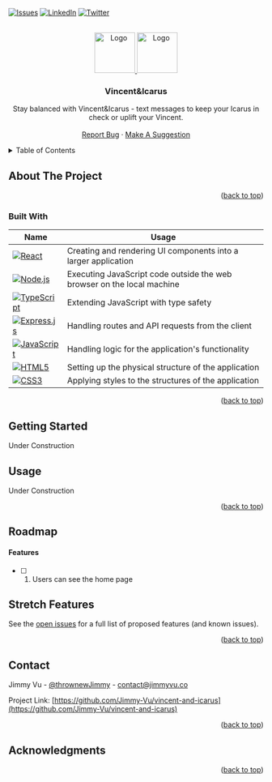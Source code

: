 <!-- Improved compatibility of back to top link: See: https://github.com/othneildrew/Best-README-Template/pull/73 -->
<a name="readme-top"></a>
<!--
*** Thanks for checking out the Best-README-Template. If you have a suggestion
*** that would make this better, please fork the repo and create a pull request
*** or simply open an issue with the tag "enhancement".
*** Don't forget to give the project a star!
*** Thanks again! Now go create something AMAZING! :D
-->



<!-- PROJECT SHIELDS -->
<!--
*** I'm using markdown "reference style" links for readability.
*** Reference links are enclosed in brackets [ ] instead of parentheses ( ).
*** See the bottom of this document for the declaration of the reference variables
*** for contributors-url, forks-url, etc. This is an optional, concise syntax you may use.
*** https://www.markdownguide.org/basic-syntax/#reference-style-links
-->
[![Issues][issues-shield]][issues-url]
[![LinkedIn][linkedin-shield]][linkedin-url]
[![Twitter][twitter-shield]][twitter-url]



<!-- PROJECT LOGO -->
<br />
<div align="center">
  <a href="https://github.com/Jimmy-Vu/vincent-and-icarus">
   <img src="https://em-content.zobj.net/thumbs/160/google/350/artist-palette_1f3a8.png" alt="Logo" width="80" height="80">
    <img src="https://em-content.zobj.net/thumbs/160/google/350/wing_1fabd.png" alt="Logo" width="80" height="80">
  </a>

<h3 align="center">Vincent&Icarus</h3>

  <p align="center">
    Stay balanced with Vincent&Icarus - text messages to keep your Icarus in check or uplift your Vincent.
    <br />
    <br />
    <a href="https://github.com/Jimmy-Vu/vincent-and-icarus/issues">Report Bug</a>
    ·
    <a href="https://github.com/Jimmy-Vu/vincent-and-icarus/issues">Make A Suggestion</a>
  </p>
</div>



<!-- TABLE OF CONTENTS -->
<details>
  <summary>Table of Contents</summary>
  <ol>
    <li>
      <a href="#about-the-project">About The Project</a>
      <ul>
        <li><a href="#built-with">Built With</a></li>
      </ul>
    </li>
    <li>
      <a href="#getting-started">Getting Started</a>
    </li>
    <li><a href="#usage">Usage</a></li>
    <li><a href="#roadmap">Roadmap</a></li>
    <li><a href="#contact">Contact</a></li>
    <li><a href="#acknowledgments">Acknowledgments</a></li>
  </ol>
</details>


<!-- ABOUT THE PROJECT -->
## About The Project


<p align="right">(<a href="#readme-top">back to top</a>)</p>



### Built With

| Name        | Usage                                                                                                                |                     
| ----------- | -------------------------------------------------------------------------------------------------------------------- |
| [![React][React.js]][React-url] | Creating and rendering UI components into a larger application|
| [![Node.js][Node.js]][Node.js-url] | Executing JavaScript code outside the web browser on the local machine|
| [![TypeScript][TypeScript]][TypeScript-url] | Extending JavaScript with type safety |
| [![Express.js][Express.js]][Express.js-url] | Handling routes and API requests from the client|
| [![JavaScript][JavaScript]][JavaScript-url] | Handling logic for the application's functionality|
| [![HTML5][HTML5]][HTML5-url] | Setting up the physical structure of the application|
| [![CSS3][CSS3]][CSS3-url] | Applying styles to the structures of the application|

<p align="right">(<a href="#readme-top">back to top</a>)</p>



<!-- GETTING STARTED -->
## Getting Started

Under Construction


<!-- USAGE EXAMPLES -->
## Usage

Under Construction

<p align="right">(<a href="#readme-top">back to top</a>)</p>


<!-- ROADMAP -->
## Roadmap

#### Features
- [ ] 1. Users can see the home page

## Stretch Features

See the [open issues](https://github.com/Jimmy-Vu/vincent-and-icarus/issues) for a full list of proposed features (and known issues).

<p align="right">(<a href="#readme-top">back to top</a>)</p>

<!-- CONTACT -->
## Contact

Jimmy Vu - [@thrownewJimmy](https://twitter.com/thrownewJimmy) - contact@jimmyvu.co

Project Link: [https://github.com/Jimmy-Vu/vincent-and-icarus](https://github.com/Jimmy-Vu/vincent-and-icarus)

<p align="right">(<a href="#readme-top">back to top</a>)</p>

<!-- ACKNOWLEDGMENTS -->
## Acknowledgments

<p align="right">(<a href="#readme-top">back to top</a>)</p>



<!-- MARKDOWN LINKS & IMAGES -->
<!-- https://www.markdownguide.org/basic-syntax/#reference-style-links -->

[issues-shield]: https://img.shields.io/github/issues/Jimmy-Vu/vincent-and-icarus?style=for-the-badge
[issues-url]: https://github.com/Jimmy-Vu/vincent-and-icarus/issues
[linkedin-shield]: https://img.shields.io/badge/-LinkedIn-black.svg?style=for-the-badge&logo=linkedin&colorB=2e67c2
[linkedin-url]: https://linkedin.com/in/JimmyVu2
[twitter-shield]: https://img.shields.io/badge/Twitter-1DA1F2?style=for-the-badge&logo=twitter&logoColor=white
[twitter-url]: https://twitter.com/thrownewJimmy
[product-screenshot]: https://user-images.githubusercontent.com/88172055/199418985-691775c0-9479-4d32-a7c9-d3aa244e5a0e.png
[React.js]: https://img.shields.io/badge/React-20232A?style=for-the-badge&logo=react&logoColor=61DAFB
[React-url]: https://reactjs.org/
[Redux-toolkit]: https://img.shields.io/badge/redux_toolkit-%23593d88.svg?style=for-the-badge&logo=redux&logoColor=white
[Redux-toolkit-url]: https://redux-toolkit.js.org/
[Node.js]: https://img.shields.io/badge/Node.js-20232A?style=for-the-badge&logo=node.js&logoColor=77af63
[Node.js-url]: https://nodejs.org
[Express.js]: https://img.shields.io/badge/Express.js-20232A?style=for-the-badge&logo=express&logoColor=f7e01d
[Express.js-url]: https://expressjs.com/
[PostgreSQL]: https://img.shields.io/badge/postgresql-%23316192.svg?style=for-the-badge&logo=postgresql&logoColor=white
[PostgreSQL-url]: https://www.postgresql.org/
[Sass]: https://img.shields.io/badge/SASS/SCSS-hotpink.svg?style=for-the-badge&logo=SASS&logoColor=white
[Sass-url]: https://sass-lang.com/
[Webpack]: https://img.shields.io/badge/webpack-%238DD6F9.svg?style=for-the-badge&logo=webpack&logoColor=black
[Webpack-url]: [https://sass-lang.com/](https://webpack.js.org/)
[Babel]: https://img.shields.io/badge/Babel-F9DC3e?style=for-the-badge&logo=babel&logoColor=black
[Babel-url]: https://babeljs.io/
[JWT]: https://img.shields.io/badge/JWT-black?style=for-the-badge&logo=JSON%20web%20tokens
[JWT-url]: https://jwt.io/
[Jest]: https://img.shields.io/badge/-jest-%23C21325?style=for-the-badge&logo=jest&logoColor=white
[Jest-url]: https://jestjs.io/
[Playwright]: https://img.shields.io/badge/-playwright-%23E5E5E5?style=for-the-badge&logo=playwright&logoColor=058a5e
[Playwright-url]: https://playwright.dev/
[HTML5]: https://img.shields.io/badge/HTML5-E34F26?style=for-the-badge&logo=html5&logoColor=white
[HTML5-url]: https://www.w3.org/
[CSS3]: https://img.shields.io/badge/CSS3-1572B6?style=for-the-badge&logo=css3&logoColor=white
[CSS3-url]: https://www.w3.org/
[JavaScript]: https://img.shields.io/badge/JavaScript-F7DF1E?style=for-the-badge&logo=javascript&logoColor=black
[JavaScript-url]: https://www.ecma-international.org/publications-and-standards/standards/ecma-262/
[TypeScript]: https://img.shields.io/badge/typescript-%23007ACC.svg?style=for-the-badge&logo=typescript&logoColor=white
[TypeScript-url]: https://www.typescriptlang.org/
